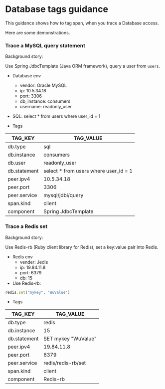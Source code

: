 # Database tags guidance

This guidance shows how to tag span, when you trace a Database access.

Here are some demonstrations.

### Trace a MySQL query statement
Background story:

Use Spring JdbcTemplate (Java ORM framework), query a user from `users`.

- Database env
  - vendor: Oracle MySQL
  - ip: 10.5.34.18
  - port: 3306
  - db_instance: consumers
  - username: readonly_user
- SQL: select * from users where user_id = 1

- Tags

|TAG_KEY|TAG_VALUE|
|-------------|-------------|
|db.type | sql |
|db.instance| consumers|
|db.user| readonly_user|
|db.statement| select * from users where user_id = 1|
|peer.ipv4| 10.5.34.18|
|peer.port| 3306|
|peer.service| mysql/jdbi/query|
|span.kind| client|
|component| Spring JdbcTemplate |

### Trace a Redis set
Background story:

Use Redis-rb (Ruby client library for Redis), set a key:value pair into Redis.

- Redis env
  - vender: Jedis
  - ip: 19.84.11.8
  - port: 6379
  - db: 15
- Use Redis-rb:
```ruby
redis.set("mykey", "WuValue")
```

- Tags

|TAG_KEY|TAG_VALUE|
|-------------|-------------|
|db.type | redis |
|db.instance| 15|
|db.statement| SET mykey "WuValue"|
|peer.ipv4| 19.84.11.8|
|peer.port| 6379|
|peer.service| redis/redis-rb/set|
|span.kind| client|
|component| Redis-rb |
